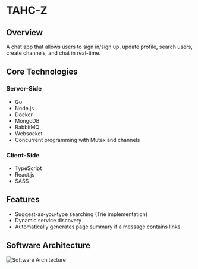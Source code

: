 # TAHC-Z

## Overview

A chat app that allows users to sign in/sign up, update profile, search users, create channels, and chat in real-time.

## Core Technologies

### Server-Side

* Go
* Node.js
* Docker
* MongoDB
* RabbitMQ
* Websocket
* Concurrent programming with Mutex and channels

### Client-Side

* TypeScript
* React.js
* SASS

## Features

* Suggest-as-you-type searching (Trie implementation)
* Dynamic service discovery
* Automatically generates page summary if a message contains links

## Software Architecture

![Software Architecture](https://github.com/zicodeng/tahc-z/blob/master/software-architecture.png" "Software Architecture")
